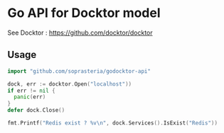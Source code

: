 # Go API for Docktor model

See Docktor : https://github.com/docktor/docktor

## Usage

```go
import "github.com/soprasteria/godocktor-api"

dock, err := docktor.Open("localhost"))
if err != nil {
  panic(err)
}
defer dock.Close()

fmt.Printf("Redis exist ? %v\n", dock.Services().IsExist("Redis"))

```

